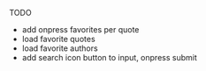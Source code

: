 TODO
- add onpress favorites per quote
- load favorite quotes
- load favorite authors
- add search icon button to input, onpress submit
